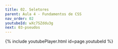 ```yaml
---
title: 02. Seletores
parent: Aula 4 - Fundamentos de CSS
nav_order: 02
youtubeId: wXc7SZddu3g
next: 03-pseudos
---
```


{% include youtubePlayer.html id=page.youtubeId %}
